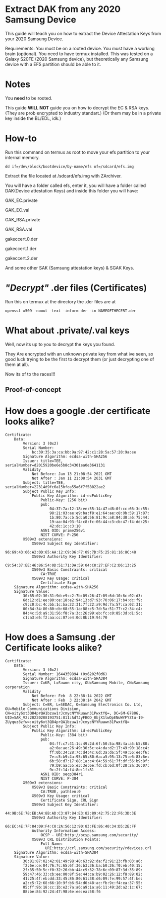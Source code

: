 # Extract DAK from any 2020 Samsung Device
This guide will teach you on how to extract the Device Attestation Keys from your 2020 Samsung Device.

Requirements:
You must be on a rooted device.
You must have a working brain (optional).
You need to have termux installed.
This was tested on a Galaxy S20FE (2020 Samsung device), but theoretically any Samsung device with a EFS partition should be able to it.

# **Notes**

You **need** to be rooted.

This guide **WILL NOT** guide you on how to decrypt the EC & RSA keys. (They are prob encrypted to industry standart.) (Or them may be in a private key inside the BL/EDL, idk.)

# **How-to**

Run this command on termux as root to move your efs partition to your internal memory.
```
dd if=/dev/block/bootdevice/by-name/efs of=/sdcard/efs.img
```

Extract the file located at /sdcard/efs.img with ZArchiver.

You will have a folder called efs, enter it, you will have a folder called DAK(Device attestation Keys) and inside this folder you will have:


GAK_EC.private

GAK_EC.val

GAK_RSA.private

GAK_RSA.val

gakeccert.0.der

gakeccert.1.der

gakeccert.2.der

And some other SAK (Samsung attestation keys) & SGAK Keys.

# *"Decrypt"* .der files (Certificates)
Run this on termux at the directory the .der files are at
```
openssl x509 -noout -text -inform der -in NAMEOFTHECERT.der
```

# What about .private/.val keys

Well, now its up to you to decrypt the keys you found.

They Are encrypted with an unknown private key from what ive seen, so good luck trying to be the first to decrypt them (or just decrypting one of them at all).

Now its of to the races!!!

## Proof-of-concept
# How does a google .der certificate looks alike?

```
Certificate:
    Data:
        Version: 3 (0x2)
        Serial Number:
            bc:39:35:3a:ca:bb:9a:97:42:c1:28:5a:57:20:9a:ee
        Signature Algorithm: ecdsa-with-SHA256
        Issuer: title=TEE, serialNumber=d2015920be6e5b8c34301ea0e3641131
        Validity
            Not Before: Jan 13 21:08:54 2021 GMT
            Not After : Jan 11 21:08:54 2031 GMT
        Subject: title=TEE, serialNumber=22314d9fc6a15bfca55a6f7f58022ae2
        Subject Public Key Info:
            Public Key Algorithm: id-ecPublicKey
                Public-Key: (256 bit)
                pub:
                    04:37:7a:12:18:ee:55:14:47:d8:0f:cc:66:3c:55:
                    98:21:03:ae:e9:ba:f8:e1:64:ae:c8:0b:59:17:87:
                    1b:80:7a:cb:5d:a0:56:81:9c:a8:84:d8:a6:75:44:
                    19:aa:04:93:f4:c8:fc:06:44:c3:cb:47:f4:dd:25:
                    42:dc:1c:c3:10
                ASN1 OID: prime256v1
                NIST CURVE: P-256
        X509v3 extensions:
            X509v3 Subject Key Identifier:
                96:69:43:06:A2:0D:65:AA:12:C9:D6:F7:09:7D:F5:25:81:16:8C:48
            X509v3 Authority Key Identifier:
                C9:54:37:EE:46:86:54:0D:51:71:DA:59:04:C0:27:EF:C2:D6:13:25
            X509v3 Basic Constraints: critical
                CA:TRUE
            X509v3 Key Usage: critical
                Certificate Sign
    Signature Algorithm: ecdsa-with-SHA256
    Signature Value:
        30:65:02:30:31:9d:e9:c2:7b:09:26:47:09:6d:10:6c:02:d3:
        6d:12:d1:ee:80:ce:18:e2:94:13:d7:93:70:06:17:b4:dc:f9:
        c9:c0:bc:4c:bb:1c:ba:22:31:7f:22:a9:9d:7a:57:ca:02:31:
        00:84:34:80:80:cb:68:55:1a:88:c5:7d:5a:51:77:c2:34:c4:
        84:4c:5d:a9:31:56:f8:7a:3c:26:99:eb:fc:c0:85:3d:d1:5c:
        c1:a3:e5:f2:aa:cc:07:e4:0d:8b:19:94:70
```


# How does a Samsung .der Certificate looks alike?

```
Certificate:
    Data:
        Version: 3 (0x2)
        Serial Number: 1644359894 (0x6202f0d6)
        Signature Algorithm: ecdsa-with-SHA384
        Issuer: C=KR, L=Suwon city, OU=Samsung Mobile, CN=Samsung corporation
        Validity
            Not Before: Feb  8 22:38:14 2022 GMT
            Not After : Feb  3 22:38:14 2042 GMT
        Subject: C=BR, L=SEDAC, O=Samsung Electronics Co. Ltd, OU=Mobile Communications Division, CN=oity6xt3Q84prQA1bzuw1rJcmycNYYRuawn31PwxtYQ=, DC=SM-G780G, UID=SAK_V2:20220208193751:811:AdTJyFBOD_0bjX1lwDpENuWYFYZtu-19-ZUyquz8zfw=:oity6xt3Q84prQA1bzuw1rJcmycNYYRuawn31PwxtYQ=
        Subject Public Key Info:
            Public Key Algorithm: id-ecPublicKey
                Public-Key: (384 bit)
                pub:
                    04:ff:c7:41:1c:49:2d:6f:50:5a:98:4a:a5:b5:80:
                    a2:0a:ae:26:49:30:5c:e4:da:d2:17:49:90:18:c4:
                    ff:0b:34:28:7c:d4:4c:6d:3a:d6:5f:49:56:ee:f6:
                    7e:c5:b9:4a:95:65:80:6a:a5:95:13:75:e6:83:6e:
                    6b:58:d7:17:88:1a:c4:64:59:61:7f:df:56:b9:8f:
                    79:b9:aa:55:e3:3e:6e:fd:cb:6d:0f:28:2a:36:07:
                    9c:2f:14:f4:8e:1f:81
                ASN1 OID: secp384r1
                NIST CURVE: P-384
        X509v3 extensions:
            X509v3 Basic Constraints: critical
                CA:TRUE, pathlen:0
            X509v3 Key Usage: critical
                Certificate Sign, CRL Sign
            X509v3 Subject Key Identifier:
                44:9B:6E:78:EB:A4:8B:AD:C3:87:84:E3:82:89:42:75:22:F6:3D:3E
            X509v3 Authority Key Identifier:
                66:EC:4E:7F:84:09:F4:C0:2A:56:12:90:83:FE:86:40:34:D5:2E:FF
            Authority Information Access:
                OCSP - URI:http://ocsp.samsung.com/security/
            X509v3 CRL Distribution Points:
                Full Name:
                  URI:http://crl.samsung.com/security/rdevices.crl
    Signature Algorithm: ecdsa-with-SHA384
    Signature Value:
        30:81:87:02:42:01:49:98:48:63:92:da:f2:91:23:fb:03:a6:
        f2:6e:ce:84:76:7c:65:6f:36:b3:36:ba:b0:26:f0:eb:40:15:
        2f:35:50:5c:f0:32:26:bb:44:c9:32:78:6c:09:87:3d:35:89:
        59:47:46:33:cb:ee:00:8f:5e:44:ca:b9:02:26:12:f8:89:02:
        41:25:4f:eb:dd:33:45:86:80:61:38:d6:09:fe:99:57:4f:be:
        a2:c5:72:68:66:10:9f:b6:54:d0:48:ac:fb:9c:f4:ea:37:55:
        05:ff:9b:18:cc:1b:e2:7a:a6:a9:1a:a6:11:49:2d:a2:1c:67:
        88:be:84:92:24:47:98:6e:ee:ea:58:f6
```
